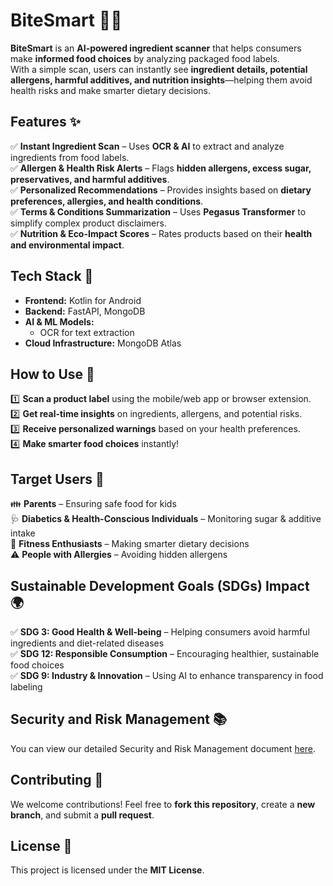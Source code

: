 # BiteSmart 🥗📱  

**BiteSmart** is an **AI-powered ingredient scanner** that helps consumers make **informed food choices** by analyzing packaged food labels.  
With a simple scan, users can instantly see **ingredient details, potential allergens, harmful additives, and nutrition insights**—helping them avoid health risks and make smarter dietary decisions.  

## Features ✨  
✅ **Instant Ingredient Scan** – Uses **OCR & AI** to extract and analyze ingredients from food labels.  
✅ **Allergen & Health Risk Alerts** – Flags **hidden allergens, excess sugar, preservatives, and harmful additives**.  
✅ **Personalized Recommendations** – Provides insights based on **dietary preferences, allergies, and health conditions**.  
✅ **Terms & Conditions Summarization** – Uses **Pegasus Transformer** to simplify complex product disclaimers.  
✅ **Nutrition & Eco-Impact Scores** – Rates products based on their **health and environmental impact**.  

## Tech Stack 🔧  
- **Frontend:** Kotlin for Android  
- **Backend:** FastAPI, MongoDB  
- **AI & ML Models:**  
  - OCR for text extraction  
- **Cloud Infrastructure:** MongoDB Atlas  

## How to Use 📲  
1️⃣ **Scan a product label** using the mobile/web app or browser extension.  
2️⃣ **Get real-time insights** on ingredients, allergens, and potential risks.  
3️⃣ **Receive personalized warnings** based on your health preferences.  
4️⃣ **Make smarter food choices** instantly!  

## Target Users 🎯  
👪 **Parents** – Ensuring safe food for kids  
🩺 **Diabetics & Health-Conscious Individuals** – Monitoring sugar & additive intake  
🥗 **Fitness Enthusiasts** – Making smarter dietary decisions  
⚠️ **People with Allergies** – Avoiding hidden allergens  

## Sustainable Development Goals (SDGs) Impact 🌍  
✅ **SDG 3: Good Health & Well-being** – Helping consumers avoid harmful ingredients and diet-related diseases  
✅ **SDG 12: Responsible Consumption** – Encouraging healthier, sustainable food choices  
✅ **SDG 9: Industry & Innovation** – Using AI to enhance transparency in food labeling  

## Security and Risk Management 📚
You can view our detailed Security and Risk Management document [here](Security_and_Risk_Management.pdf).



## Contributing 🤝  
We welcome contributions! Feel free to **fork this repository**, create a **new branch**, and submit a **pull request**.  

## License 📜  
This project is licensed under the **MIT License**.  
